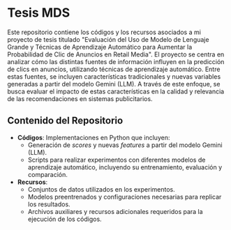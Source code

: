 # Tesis MDS

Este repositorio contiene los códigos y los recursos asociados a mi proyecto de tesis titulado "Evaluación del Uso de Modelo de Lenguaje Grande y Técnicas de Aprendizaje Automático para Aumentar la Probabilidad de Clic de Anuncios en Retail Media". El proyecto se centra en analizar cómo las distintas fuentes de información influyen en la predicción de clics en anuncios, utilizando técnicas de aprendizaje automático. Entre estas fuentes, se incluyen características tradicionales y nuevas variables generadas a partir del modelo Gemini (LLM). A través de este enfoque, se busca evaluar el impacto de estas características en la calidad y relevancia de las recomendaciones en sistemas publicitarios.

## Contenido del Repositorio

- **Códigos**: Implementaciones en Python que incluyen:
  - Generación de *scores* y nuevas *features* a partir del modelo Gemini (LLM).
  - Scripts para realizar experimentos con diferentes modelos de aprendizaje automático, incluyendo su entrenamiento, evaluación y comparación.
- **Recursos**: 
  - Conjuntos de datos utilizados en los experimentos.
  - Modelos preentrenados y configuraciones necesarias para replicar los resultados.
  - Archivos auxiliares y recursos adicionales requeridos para la ejecución de los códigos.
